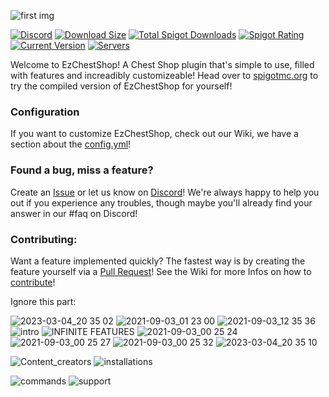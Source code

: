 ![first img](https://user-images.githubusercontent.com/20891968/222954783-8d4dcfa0-6afd-4e1b-816b-10e0de407c58.png)

<a href="https://discord.gg/rSfsqgCqBZ">![Discord](https://img.shields.io/discord/902975048514678854?label=discord&logo=discord)</a>
<a href="https://www.spigotmc.org/resources/90411/">![Download Size](https://img.shields.io/spiget/download-size/90411)</a>
<a href="https://www.spigotmc.org/resources/90411/">![Total Spigot Downloads](https://img.shields.io/spiget/downloads/90411)</a>
<a href="https://www.spigotmc.org/resources/90411/">![Spigot Rating](https://img.shields.io/spiget/rating/90411)</a>
<a href="https://www.spigotmc.org/resources/90411/">![Current Version](https://img.shields.io/spiget/version/90411?label=version)</a>
<a href="https://bstats.org/plugin/bukkit/Ez%20Chest%20Shop/10756">![Servers](https://img.shields.io/bstats/servers/10756)</a>

Welcome to EzChestShop! A Chest Shop plugin that's simple to use, filled with features and increadibly customizeable! Head over to [spigotmc.org](https://www.spigotmc.org/resources/90411/) to try the compiled version of EzChestShop for yourself!

### Configuration
If you want to customize EzChestShop, check out our Wiki, we have a section about the [config.yml](https://github.com/ItzAmirreza/EzChestShop/wiki/Configuration)!

### Found a bug, miss a feature?
Create an [Issue](https://github.com/ItzAmirreza/EzChestShop/issues) or let us know on [Discord](https://discord.gg/rSfsqgCqBZ)! We're always happy to help you out if you experience any troubles, though maybe you'll already find your answer in our #faq on Discord!

### Contributing:
Want a feature implemented quickly? The fastest way is by creating the feature yourself via a [Pull Request](https://github.com/ItzAmirreza/EzChestShop/pulls)! See the Wiki for more Infos on how to [contribute](https://github.com/ItzAmirreza/EzChestShop/wiki/Contributing)!


Ignore this part:

![2023-03-04_20 35 02](https://user-images.githubusercontent.com/20891968/222955476-71ee5ecc-f3da-4cdc-b45c-e00d1f75075f.png)
![2021-09-03_01 23 00](https://user-images.githubusercontent.com/20891968/222955507-ff555513-6ac9-4467-bb81-1208f606e3e9.png)
![2021-09-03_12 35 36](https://user-images.githubusercontent.com/20891968/222955533-8ee09b99-408b-46ce-84be-4560960578af.png)
![intro](https://user-images.githubusercontent.com/20891968/222955564-8033589b-55bf-4691-a807-5545d64a13b1.png)
![INFINITE FEATURES](https://user-images.githubusercontent.com/20891968/222955639-416168a6-4068-41ef-8681-7ad514515701.png)
![2021-09-03_00 25 24](https://user-images.githubusercontent.com/20891968/222955746-57e32bef-4db1-46a1-b516-fd348c6e5771.png)
![2021-09-03_00 25 27](https://user-images.githubusercontent.com/20891968/222955777-86e24de4-826e-481e-af3e-c2c06188409e.png)
![2021-09-03_00 25 32](https://user-images.githubusercontent.com/20891968/222955806-d42d6d05-39bd-4566-bbf7-a62e2d26906c.png)
![2023-03-04_20 35 10](https://user-images.githubusercontent.com/20891968/222955828-07add018-aa62-433d-9880-4208655a8dcf.png)

![Content_creators](https://user-images.githubusercontent.com/20891968/222956041-217ea30b-5f9a-4bb8-a304-ed5962bc44d6.png)
![installations](https://user-images.githubusercontent.com/20891968/222956199-6f278a98-13d0-40ec-8389-4199df2a1705.png)


![commands](https://user-images.githubusercontent.com/20891968/222956230-d71ce7ea-4295-4440-bc44-e13da3d543d8.png)
![support](https://user-images.githubusercontent.com/20891968/222956443-00dc0c63-51dc-4e5d-86a3-b5e5dc70587f.png)




